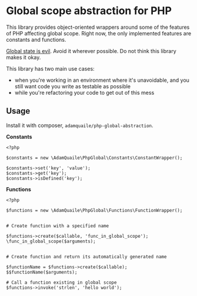 # Global scope abstraction for PHP

This library provides object-oriented wrappers around some of the features of PHP affecting global scope. Right now, the only implemented features are constants and functions. 

[Global state is evil](http://programmers.stackexchange.com/questions/148108/why-is-global-state-so-evil). Avoid it wherever possible. Do not think this library makes it okay. 

This library has two main use cases: 

  - when you're working in an environment where it's unavoidable, and you still want code you write as testable as possible
  - while you're refactoring your code to get out of this mess
  
## Usage

Install it with composer, `adamquaile/php-global-abstraction`. 

**Constants**
  

    <?php
    
    $constants = new \AdamQuaile\PhpGlobal\Constants\ConstantWrapper();
    
    $constants->set('key', 'value');
    $constants->get('key');
    $constants->isDefined('key');

**Functions**

    <?php
    
    $functions = new \AdamQuaile\PhpGlobal\Functions\FunctionWrapper();
    
    
    # Create function with a specified name
    
    $functions->create($callable, 'func_in_global_scope');
    \func_in_global_scope($arguments);
    
    
    # Create function and return its automatically generated name
    
    $functionName = $functions->create($callable);
    $$functionName($arguments);
    
    # Call a function existing in global scope
    $functions->invoke('strlen', 'hello world');
    
    